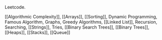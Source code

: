 Leetcode.

[[Algorithmic Complexity]], [[Arrays]], [[Sorting]], Dynamic Programming, Famous Algorithm, Graphs, Greedy Algorithms, [[Linked List]], Recursion, Searching, [[Strings]], Tries, [[Binary Search Trees]], [[Binary Trees]], [[Heaps]], [[Stacks]], [[Queue]]
